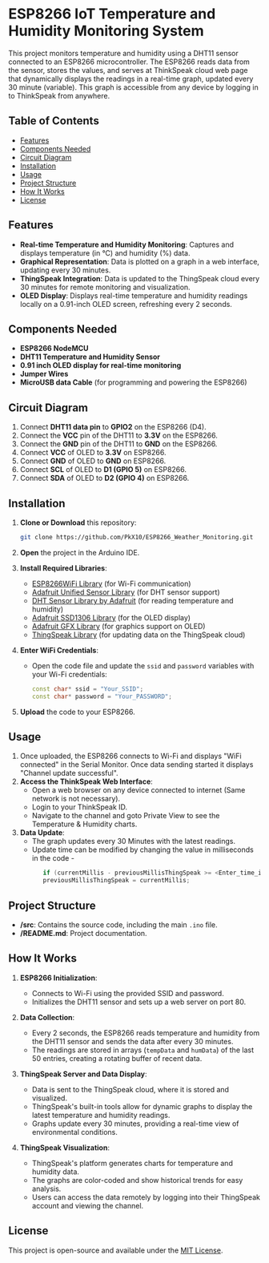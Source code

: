 # ESP8266 IoT Temperature and Humidity Monitoring System

This project monitors temperature and humidity using a DHT11 sensor connected to an ESP8266 microcontroller. The ESP8266 reads data from the sensor, stores the values, and serves at ThinkSpeak cloud web page that dynamically displays the readings in a real-time graph, updated every 30 minute (variable). This graph is accessible from any device by logging in to ThinkSpeak from anywhere.

## Table of Contents
- [Features](#features)
- [Components Needed](#components-needed)
- [Circuit Diagram](#circuit-diagram)
- [Installation](#installation)
- [Usage](#usage)
- [Project Structure](#project-structure)
- [How It Works](#how-it-works)
- [License](#license)

## Features
- **Real-time Temperature and Humidity Monitoring**: Captures and displays temperature (in °C) and humidity (%) data.
- **Graphical Representation**: Data is plotted on a graph in a web interface, updating every 30 minutes.
- **ThingSpeak Integration**: Data is updated to the ThingSpeak cloud every 30 minutes for remote monitoring and visualization.
- **OLED Display**: Displays real-time temperature and humidity readings locally on a 0.91-inch OLED screen, refreshing every 2 seconds.

## Components Needed
- **ESP8266 NodeMCU**
- **DHT11 Temperature and Humidity Sensor**
- **0.91 inch OLED display for real-time monitoring**
- **Jumper Wires**
- **MicroUSB data Cable** (for programming and powering the ESP8266)

## Circuit Diagram
1. Connect **DHT11 data pin** to **GPIO2** on the ESP8266 (D4).
2. Connect the **VCC** pin of the DHT11 to **3.3V** on the ESP8266.
3. Connect the **GND** pin of the DHT11 to **GND** on the ESP8266.
4. Connect **VCC** of OLED to **3.3V** on ESP8266.
5. Connect **GND** of OLED to **GND** on ESP8266.
6. Connect **SCL** of OLED to **D1 (GPIO 5)** on ESP8266.
7. Connect **SDA** of OLED to **D2 (GPIO 4)** on ESP8266.

## Installation
1. **Clone or Download** this repository:
    ```bash
    git clone https://github.com/PkX10/ESP8266_Weather_Monitoring.git
    ```

2. **Open** the project in the Arduino IDE.

3. **Install Required Libraries**:
   - [ESP8266WiFi Library](https://github.com/esp8266/Arduino) (for Wi-Fi communication)
   - [Adafruit Unified Sensor Library](https://github.com/adafruit/Adafruit_Sensor) (for DHT sensor support)
   - [DHT Sensor Library by Adafruit](https://github.com/adafruit/DHT-sensor-library) (for reading temperature and humidity)
   - [Adafruit SSD1306 Library](https://github.com/adafruit/Adafruit_SSD1306) (for the OLED display)
   - [Adafruit GFX Library](https://github.com/adafruit/Adafruit-GFX-Library) (for graphics support on OLED)
   - [ThingSpeak Library](https://github.com/mathworks/thingspeak-arduino) (for updating data on the ThingSpeak cloud)

5. **Enter WiFi Credentials**:
   - Open the code file and update the `ssid` and `password` variables with your Wi-Fi credentials:
     ```cpp
     const char* ssid = "Your_SSID";
     const char* password = "Your_PASSWORD";
     ```

6. **Upload** the code to your ESP8266.

## Usage
1. Once uploaded, the ESP8266 connects to Wi-Fi and displays "WiFi connected" in the Serial Monitor. Once data sending started it displays "Channel update successful".
2. **Access the ThinkSpeak Web Interface**:
   - Open a web browser on any device connected to internet (Same network is not necessary).
   - Login to your ThinkSpeak ID.
   - Navigate to the channel and goto Private View to see the Temperature & Humidity charts.
3. **Data Update**:
   - The graph updates every 30 Minutes with the latest readings.
   - Update time can be modified by changing the value in milliseconds in the code -
     ```cpp
        if (currentMillis - previousMillisThingSpeak >= <Enter_time_in_milliseconds>) {
        previousMillisThingSpeak = currentMillis;
     ```

## Project Structure
- **/src**: Contains the source code, including the main `.ino` file.
- **/README.md**: Project documentation.

## How It Works
1. **ESP8266 Initialization**:
   - Connects to Wi-Fi using the provided SSID and password.
   - Initializes the DHT11 sensor and sets up a web server on port 80.

2. **Data Collection**:
   - Every 2 seconds, the ESP8266 reads temperature and humidity from the DHT11 sensor and sends the data after every 30 minutes.
   - The readings are stored in arrays (`tempData` and `humData`) of the last 50 entries, creating a rotating buffer of recent data.

3. **ThingSpeak Server and Data Display**:
   - Data is sent to the ThingSpeak cloud, where it is stored and visualized.
   - ThingSpeak's built-in tools allow for dynamic graphs to display the latest temperature and humidity readings.
   - Graphs update every 30 minutes, providing a real-time view of environmental conditions.

4. **ThingSpeak Visualization**:
   - ThingSpeak's platform generates charts for temperature and humidity data.
   - The graphs are color-coded and show historical trends for easy analysis.
   - Users can access the data remotely by logging into their ThingSpeak account and viewing the channel.


## License
This project is open-source and available under the [MIT License](https://opensource.org/licenses/MIT).
